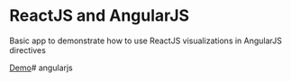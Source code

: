 # ReactJS and AngularJS
Basic app to demonstrate how to use ReactJS visualizations in AngularJS directives

<a href='http://platzi-reactangular.gweb.io/' target="_blank">Demo</a># angularjs
